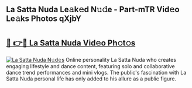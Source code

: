 ## La Satta Nuda Le𝚊k𝚎d N𝚞𝚍e - Part-mTR Vid𝚎o Le𝚊ks Photos qXjbY

# <h2><a href="http://fbb98d.evod.top/?m=La+Satta+Nuda">🔗 👉🔴 La Satta Nuda Vid𝚎o Ph𝚘t𝚘s</a></h2>

[![La Satta Nuda N𝚞d𝚎s](https://i.imgur.com/8V9OHl7.gif)](http://fbb98d.evod.top/?m=La+Satta+Nuda)
Online personality La Satta Nuda who creates engaging lifestyle and dance content, featuring solo and collaborative dance trend performances and mini vlogs. The public's fascination with La Satta Nuda personal life has only added to his allure as a public figure. 
